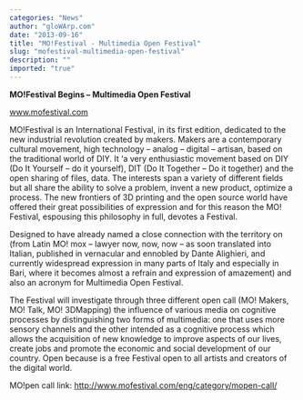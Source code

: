 ```yaml
---
categories: "News"
author: "gloWArp.com"
date: "2013-09-16"
title: "MO!Festival - Multimedia Open Festival"
slug: "mofestival-multimedia-open-festival"
description: ""
imported: "true"
---
```



**MO!Festival Begins – Multimedia Open Festival**

www.mofestival.com

MO!Festival is an International Festival, in its first edition, dedicated to the new industrial revolution created by makers.
Makers are a contemporary cultural movement, high technology – analog – digital – artisan, based on the traditional world of DIY. It ‘a very enthusiastic movement based on DIY (Do It Yourself – do it yourself), DIT (Do It Together – Do it together) and the open sharing of files, data. The interests span a variety of different fields but all share the ability to solve a problem, invent a new product, optimize a process. The new frontiers of 3D printing and the open source world have offered their great possibilities of expression and for this reason the MO! Festival, espousing this philosophy in full, devotes a Festival.

Designed to have already named a close connection with the territory on (from Latin MO! mox – lawyer now, now, now – as soon translated into Italian, published in vernacular and ennobled by Dante Alighieri, and currently widespread expression in many parts of Italy and especially in Bari, where it becomes almost a refrain and expression of amazement) and also an acronym for Multimedia Open Festival. 

The Festival will investigate through three different open call (MO! Makers, MO! Talk, MO! 3DMapping) the influence of various media on cognitive processes by distinguishing two forms of multimedia: one that uses more sensory channels and the other intended as a cognitive process which allows the acquisition of new knowledge to improve aspects of our lives, create jobs and promote the economic and social development of our country. Open because is a free Festival open to all artists and creators of the digital world.

MO!pen call link:
http://www.mofestival.com/eng/category/mopen-call/
